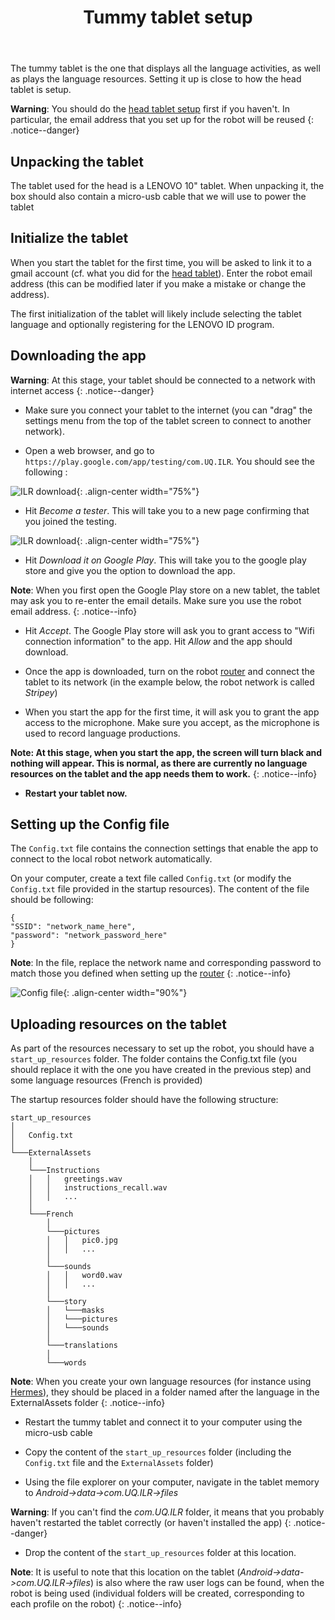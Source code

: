 ﻿---
title: "Tummy tablet setup"
permalink: /tummy_setup/
excerpt: "How to quickly install and setup the Tummy Tablet for use in the Indigenous Language Robots project."

toc: true
toc_icon: "clipboard-list"
toc_label: "Steps"
toc_sticky: true
---

The tummy tablet is the one that displays all the language activities, as well as plays the language resources. Setting it up is close to how the head tablet is setup.

**Warning**: You should do the [head tablet setup](/ILR/head_setup) first if you haven't. In particular, the email address that you set up for the robot will be reused
{: .notice--danger}

## Unpacking the tablet

The tablet used for the head is a LENOVO 10" tablet. When unpacking it, the box should also contain a micro-usb cable that we will use to power the tablet

## Initialize the tablet
 
When you start the tablet for the first time, you will be asked to link it to a gmail account (cf. what you did for the [head tablet](/ILR/head_setup)). Enter the robot email address (this can be modified later if you make a mistake or change the address).

The first initialization of the tablet will likely include selecting the tablet language and optionally registering for the LENOVO ID program. 

## Downloading the app

**Warning**: At this stage, your tablet should be connected to a network with internet access
{: .notice--danger}

- Make sure you connect your tablet to the internet (you can "drag" the settings menu from the top of the tablet screen to connect to another network).

- Open a web browser, and go to `https://play.google.com/app/testing/com.UQ.ILR`. You should see the following :

![ILR download](/ILR/assets/tummy/8.png){: .align-center width="75%"}

- Hit *Become a tester*. This will take you to a new page confirming that you joined the testing.

![ILR download](/ILR/assets/tummy/9.png){: .align-center width="75%"}

- Hit *Download it on Google Play*. This will take you to the google play store and give you the option to download the app.

**Note**: When you first open the Google Play store on a new tablet, the tablet may ask you to re-enter the email details. Make sure you use the robot email address.
{: .notice--info}

- Hit *Accept*. The Google Play store will ask you to grant access to "Wifi connection information" to the app. Hit *Allow* and the app should download.

- Once the app is downloaded, turn on the robot [router](/ILR/router_setup) and connect the tablet to its network (in the example below, the robot network is called *Stripey*)

- When you start the app for the first time, it will ask you to grant the app access to the microphone. Make sure you accept, as the microphone is used to record language productions.

**Note: At this stage, when you start the app, the screen will turn black and nothing will appear. This is normal, as there are currently no language resources on the tablet and the app needs them to work.**
{: .notice--info}

- **Restart your tablet now.**

## Setting up the Config file 

The `Config.txt` file contains the connection settings that enable the app to connect to the local robot network automatically. 

On your computer, create a text file called `Config.txt` (or modify the `Config.txt` file provided in the startup resources). The content of the file should be following:

```
{
"SSID":	"network_name_here",
"password": "network_password_here"
}
```

**Note**: In the file, replace the network name and corresponding password to match those you defined when setting up the [router](/ILR/router_setup)
{: .notice--info}

![Config file](/ILR/assets/tummy/configsetup.gif){: .align-center width="90%"}

## Uploading resources on the tablet

As part of the resources necessary to set up the robot, you should have a `start_up_resources` folder. The folder contains the Config.txt file (you should replace it with  the one you have created in the previous step) and some language resources (French is provided)

The startup resources folder should have the following structure:

```
start_up_resources
│   
│   Config.txt    
│
└───ExternalAssets
    │
    └───Instructions
    │   │   greetings.wav
    │   │   instructions_recall.wav
    │   │   ...
    │
	└───French
	    │
		└───pictures
        │   │   pic0.jpg
		│   │   ...
		│
		└───sounds
        │   │   word0.wav
		│   │   ...
		│
		└───story
        │   └───masks
		│   └───pictures
		│   └───sounds
		│
		└───translations
		│   
		└───words
```

**Note**: When you create your own language resources (for instance using [Hermes](https://github.com/CoEDL/hermes)), they should be placed in a folder named after the language in the ExternalAssets folder
{: .notice--info}

- Restart the tummy tablet and connect it to your computer using the micro-usb cable

- Copy the content of the `start_up_resources` folder (including the `Config.txt` file and the `ExternalAssets` folder)

- Using the file explorer on your computer, navigate in the tablet memory to *Android->data->com.UQ.ILR->files*

**Warning**: If you can't find the *com.UQ.ILR* folder, it means that you probably haven't restarted the tablet correctly (or haven't installed the app)
{: .notice--danger}

- Drop the content of the `start_up_resources` folder at this location.

**Note**: It is useful to note that this location on the tablet (*Android->data->com.UQ.ILR->files*) is also where the raw user logs can be found, when the robot is being used (individual folders will be created, corresponding to each profile on the robot) 
{: .notice--info}





